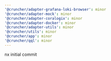 ```yaml
---
'@cruncher/adapter-grafana-loki-browser': minor
'@cruncher/adapter-mock': minor
'@cruncher/adapter-coralogix': minor
'@cruncher/adapter-docker': minor
'@cruncher/adapter-utils': minor
'@cruncher/utils': minor
'@cruncher/app': minor
'@cruncher/qql': minor
---
```


nx initial commit
